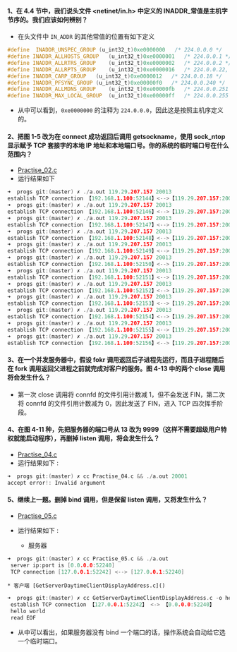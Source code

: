 #### 1、在 4.4 节中，我们说头文件 <netinet/in.h> 中定义的 INADDR_常值是主机字节序的。我们应该如何辨别？

   * 在头文件中 `IN_ADDR` 的其他常值的位置有如下定义
   
   ~~~C
   #define	INADDR_UNSPEC_GROUP	(u_int32_t)0xe0000000	/* 224.0.0.0 */
#define	INADDR_ALLHOSTS_GROUP	(u_int32_t)0xe0000001	/* 224.0.0.1 */
#define	INADDR_ALLRTRS_GROUP	(u_int32_t)0xe0000002	/* 224.0.0.2 */
#define	INADDR_ALLRPTS_GROUP	(u_int32_t)0xe0000016	/* 224.0.0.22, IGMPv3 */
#define	INADDR_CARP_GROUP	(u_int32_t)0xe0000012	/* 224.0.0.18 */
#define	INADDR_PFSYNC_GROUP	(u_int32_t)0xe00000f0	/* 224.0.0.240 */
#define	INADDR_ALLMDNS_GROUP	(u_int32_t)0xe00000fb	/* 224.0.0.251 */
#define	INADDR_MAX_LOCAL_GROUP	(u_int32_t)0xe00000ff	/* 224.0.0.255 */
   ~~~
   
   * 从中可以看到，`0xe0000000` 的注释为 `224.0.0.0`，因此这是按照主机序定义的。

#### 2、把图 1-5 改为在 connect 成功返回后调用 getsockname，使用 sock_ntop 显示赋予 TCP 套接字的本地 IP 地址和本地端口号。你的系统的临时端口号在什么范围内？
   * [Practise_02.c]()
   * 运行结果如下 
   
   ~~~C
   ➜  progs git:(master) ✗ ./a.out 119.29.207.157 20013
establish TCP connection 【192.168.1.100:52144】<-->【119.29.207.157:20013】
➜  progs git:(master) ✗ ./a.out 119.29.207.157 20013
establish TCP connection 【192.168.1.100:52146】<-->【119.29.207.157:20013】
➜  progs git:(master) ✗ ./a.out 119.29.207.157 20013
establish TCP connection 【192.168.1.100:52147】<-->【119.29.207.157:20013】
➜  progs git:(master) ✗ ./a.out 119.29.207.157 20013
establish TCP connection 【192.168.1.100:52148】<-->【119.29.207.157:20013】
➜  progs git:(master) ✗ ./a.out 119.29.207.157 20013
establish TCP connection 【192.168.1.100:52149】<-->【119.29.207.157:20013】
➜  progs git:(master) ✗ ./a.out 119.29.207.157 20013
establish TCP connection 【192.168.1.100:52150】<-->【119.29.207.157:20013】
➜  progs git:(master) ✗ ./a.out 119.29.207.157 20013
establish TCP connection 【192.168.1.100:52151】<-->【119.29.207.157:20013】
➜  progs git:(master) ✗ ./a.out 119.29.207.157 20013
establish TCP connection 【192.168.1.100:52152】<-->【119.29.207.157:20013】
➜  progs git:(master) ✗ ./a.out 119.29.207.157 20013
establish TCP connection 【192.168.1.100:52153】<-->【119.29.207.157:20013】
➜  progs git:(master) ✗ ./a.out 119.29.207.157 20013
establish TCP connection 【192.168.1.100:52154】<-->【119.29.207.157:20013】
➜  progs git:(master) ✗ ./a.out 119.29.207.157 20013
establish TCP connection 【192.168.1.100:52155】<-->【119.29.207.157:20013】
➜  progs git:(master) ✗ ./a.out 119.29.207.157 20013
establish TCP connection 【192.168.1.100:52156】<-->【119.29.207.157:20013】
   ~~~
   
#### 3、在一个并发服务器中，假设 fokr 调用返回后子进程先运行，而且子进程随后在 fork 调用返回父进程之前就完成对客户的服务。图 4-13 中的两个 close 调用将会发生什么？
   * 第一次 close 调用将 connfd 的文件引用计数减 1，但不会发送 FIN，第二次将 connfd 的文件引用计数减为 0，因此发送了 FIN，进入 TCP 四次挥手阶段。

#### 4、在图 4-11 种，先把服务器的端口号从 13 改为 9999（这样不需要超级用户特权就能启动程序），再删掉 listen 调用，将会发生什么？
   * [Practise_04.c]()
   * 运行结果如下 :
   
   ~~~C
   ➜  progs git:(master) ✗ cc Practise_04.c && ./a.out 20001
accept error!: Invalid argument
   ~~~
   
#### 5、继续上一题。删掉 bind 调用，但是保留 listen 调用，又将发生什么？

   * [Practise_05.c]()
   * 运行结果如下 :

	 * 服务器
	
   ~~~C
   ➜  progs git:(master) ✗ cc Practise_05.c && ./a.out
	server ip:port is [0.0.0.0:52240]
	TCP connection [127.0.0.1:52242] <--> [127.0.0.1:52240]
   ~~~
   
    * 客户端 [GetServerDaytimeClientDisplayAddress.c]()

   ~~~C
   ➜  progs git:(master) ✗ cc GetServerDaytimeClientDisplayAddress.c -o hello && ./hello localhost 52240
	establish TCP connection 【127.0.0.1:52242】 <-> 【0.0.0.0:52240】
	hello world
	read EOF
   ~~~
   
   * 从中可以看出，如果服务器没有 bind 一个端口的话，操作系统会自动给它选一个临时端口。
